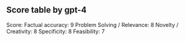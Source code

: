 ## Score table by gpt-4
Score: 
Factual accuracy: 9
Problem Solving / Relevance: 8
Novelty / Creativity: 8
Specificity: 8
Feasibility: 7